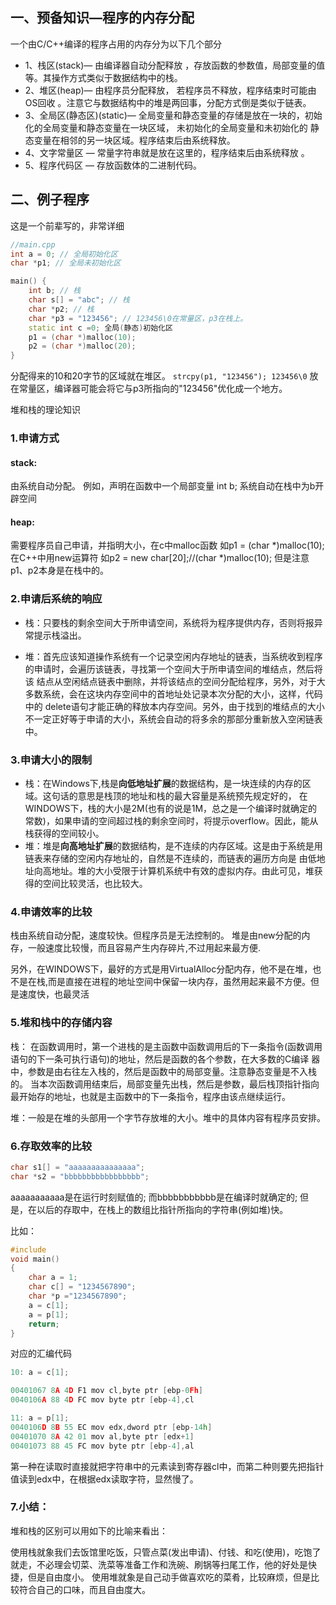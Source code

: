 ## 一、预备知识—程序的内存分配
一个由C/C++编译的程序占用的内存分为以下几个部分
+ 1、栈区(stack)— 由编译器自动分配释放 ，存放函数的参数值，局部变量的值等。其操作方式类似于数据结构中的栈。
+ 2、堆区(heap)— 由程序员分配释放， 若程序员不释放，程序结束时可能由OS回收 。注意它与数据结构中的堆是两回事，分配方式倒是类似于链表。
+ 3、全局区(静态区)(static)— 全局变量和静态变量的存储是放在一块的，初始化的全局变量和静态变量在一块区域， 未初始化的全局变量和未初始化的
静态变量在相邻的另一块区域。程序结束后由系统释放。
+ 4、文字常量区 — 常量字符串就是放在这里的，程序结束后由系统释放 。
+ 5、程序代码区 — 存放函数体的二进制代码。

## 二、例子程序
这是一个前辈写的，非常详细
```c++
//main.cpp
int a = 0; // 全局初始化区
char *p1; // 全局未初始化区

main() {
    int b; // 栈
    char s[] = "abc"; // 栈
    char *p2; // 栈
    char *p3 = "123456"; // 123456\0在常量区，p3在栈上。
    static int c =0; 全局(静态)初始化区
    p1 = (char *)malloc(10);
    p2 = (char *)malloc(20);
}
```

分配得来的10和20字节的区域就在堆区。
`strcpy(p1, "123456"); 123456\0` 放在常量区，编译器可能会将它与p3所指向的"123456"优化成一个地方。

堆和栈的理论知识
### 1.申请方式
#### stack:
由系统自动分配。 例如，声明在函数中一个局部变量 int b; 系统自动在栈中为b开辟空间
#### heap:
需要程序员自己申请，并指明大小，在c中malloc函数
如p1 = (char *)malloc(10);
在C++中用new运算符
如p2 = new char[20];//(char *)malloc(10);
但是注意p1、p2本身是在栈中的。

### 2.申请后系统的响应
+ 栈：只要栈的剩余空间大于所申请空间，系统将为程序提供内存，否则将报异常提示栈溢出。

+ 堆：首先应该知道操作系统有一个记录空闲内存地址的链表，当系统收到程序的申请时，会遍历该链表，寻找第一个空间大于所申请空间的堆结点，然后将该
结点从空闲结点链表中删除，并将该结点的空间分配给程序，另外，对于大多数系统，会在这块内存空间中的首地址处记录本次分配的大小，这样，代码中的
delete语句才能正确的释放本内存空间。另外，由于找到的堆结点的大小不一定正好等于申请的大小，系统会自动的将多余的那部分重新放入空闲链表中。

### 3.申请大小的限制
+ 栈：在Windows下,栈是**向低地址扩展**的数据结构，是一块连续的内存的区域。这句话的意思是栈顶的地址和栈的最大容量是系统预先规定好的，
在 WINDOWS下，栈的大小是2M(也有的说是1M，总之是一个编译时就确定的常数)，如果申请的空间超过栈的剩余空间时，将提示overflow。因此，能从栈获得的空间较小。
+ 堆：堆是**向高地址扩展**的数据结构，是不连续的内存区域。这是由于系统是用链表来存储的空闲内存地址的，自然是不连续的，而链表的遍历方向是
由低地址向高地址。堆的大小受限于计算机系统中有效的虚拟内存。由此可见，堆获得的空间比较灵活，也比较大。

### 4.申请效率的比较
栈由系统自动分配，速度较快。但程序员是无法控制的。
堆是由new分配的内存，一般速度比较慢，而且容易产生内存碎片,不过用起来最方便.

另外，在WINDOWS下，最好的方式是用VirtualAlloc分配内存，他不是在堆，也不是在栈,而是直接在进程的地址空间中保留一块内存，虽然用起来最不方便。但是速度快，也最灵活

### 5.堆和栈中的存储内容
栈： 在函数调用时，第一个进栈的是主函数中函数调用后的下一条指令(函数调用语句的下一条可执行语句)的地址，然后是函数的各个参数，在大多数的C编译
器中，参数是由右往左入栈的，然后是函数中的局部变量。注意静态变量是不入栈的。
当本次函数调用结束后，局部变量先出栈，然后是参数，最后栈顶指针指向最开始存的地址，也就是主函数中的下一条指令，程序由该点继续运行。

堆：一般是在堆的头部用一个字节存放堆的大小。堆中的具体内容有程序员安排。

### 6.存取效率的比较
```c++
char s1[] = "aaaaaaaaaaaaaaa";
char *s2 = "bbbbbbbbbbbbbbbbb";
```
aaaaaaaaaaa是在运行时刻赋值的;
而bbbbbbbbbbb是在编译时就确定的;
但是，在以后的存取中，在栈上的数组比指针所指向的字符串(例如堆)快。

比如：
```c++
#include
void main()
{
    char a = 1;
    char c[] = "1234567890";
    char *p ="1234567890";
    a = c[1];
    a = p[1];
    return;
}
```
对应的汇编代码
```c++
10: a = c[1];

00401067 8A 4D F1 mov cl,byte ptr [ebp-0Fh]
0040106A 88 4D FC mov byte ptr [ebp-4],cl

11: a = p[1];
0040106D 8B 55 EC mov edx,dword ptr [ebp-14h]
00401070 8A 42 01 mov al,byte ptr [edx+1]
00401073 88 45 FC mov byte ptr [ebp-4],al
```
第一种在读取时直接就把字符串中的元素读到寄存器cl中，而第二种则要先把指针值读到edx中，在根据edx读取字符，显然慢了。

### 7.小结：
堆和栈的区别可以用如下的比喻来看出：

使用栈就象我们去饭馆里吃饭，只管点菜(发出申请)、付钱、和吃(使用)，吃饱了就走，不必理会切菜、洗菜等准备工作和洗碗、刷锅等扫尾工作，他的好处是快捷，但是自由度小。
使用堆就象是自己动手做喜欢吃的菜肴，比较麻烦，但是比较符合自己的口味，而且自由度大。